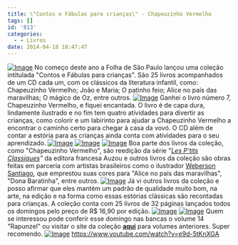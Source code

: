 ```yaml
---
title: \"Contos e Fábulas para crianças\" - Chapeuzinho Vermelho
tags: []
id: '813'
categories:
  - - Livros
date: 2014-04-18 18:47:47
---
```


[![Image](http://162.243.62.160/wp-content/uploads/2014/04/dsc02560.jpg?w=650)](http://162.243.62.160/wp-content/uploads/2014/04/dsc02560.jpg) No começo deste ano a Folha de São Paulo lançou uma coleção intitulada "Contos e Fábulas para crianças". São 25 livros acompanhados de um CD cada um, com os clássicos da literatura infantil, como: Chapeuzinho Vermelho; João e Maria; O patinho feio; Alice no país das maravilhas; O mágico de Oz, entre outros. [![Image](http://162.243.62.160/wp-content/uploads/2014/04/dsc02575.jpg?w=650)](http://162.243.62.160/wp-content/uploads/2014/04/dsc02575.jpg) Ganhei o livro número 7, Chapeuzinho Vermelho, e fiquei encantada. O livro é de capa dura, lindamente ilustrado e no fim tem quatro atividades para divertir as crianças, como colorir e um labirinto para ajudar a Chapeuzinho Vermelho a encontrar o caminho certo para chegar à casa da vovó. O CD além de contar a estória para as crianças ainda conta com atividades para o seu aprendizado. [![Image](http://162.243.62.160/wp-content/uploads/2014/04/dsc02572.jpg?w=650)](http://162.243.62.160/wp-content/uploads/2014/04/dsc02572.jpg) [![Image](http://162.243.62.160/wp-content/uploads/2014/04/dsc02561.jpg?w=650)](http://162.243.62.160/wp-content/uploads/2014/04/dsc02561.jpg) [![Image](http://162.243.62.160/wp-content/uploads/2014/04/dsc02562.jpg?w=650)](http://162.243.62.160/wp-content/uploads/2014/04/dsc02562.jpg) Boa parte dos livros da coleção, como "Chapeuzinho Vermelho", são reedição da série "_[Les P'tits Classiques](http://boutique.auzou.fr/personnage-collection/les-p-tits-classiques.html "Les P'tits classiques")"_ da editora francesa Auzou e outros livros da coleção são obras feitas em parceria com artistas brasileiros como o ilustrador [Weberson Santiago](https://www.facebook.com/webersonsantiagoart "Weberson Santiago"), que emprestou suas cores para "Alice no país das maravilhas", "Dona Baratinha", entre outros. [![Image](http://162.243.62.160/wp-content/uploads/2014/04/dsc02564.jpg?w=650)](http://162.243.62.160/wp-content/uploads/2014/04/dsc02564.jpg) Já vi outros livros da coleção e posso afirmar que eles mantém um padrão de qualidade muito bom, na arte, na edição e na forma como essas estórias clássicas são recontadas para crianças. A coleção conta com 25 livros de 32 páginas lançados todos os domingos pelo preço de R$ 16,90 por edição. [![Image](http://162.243.62.160/wp-content/uploads/2014/04/dsc02557.jpg?w=650)](http://162.243.62.160/wp-content/uploads/2014/04/dsc02557.jpg) [![Image](http://162.243.62.160/wp-content/uploads/2014/04/dsc025581.jpg?w=650)](http://162.243.62.160/wp-content/uploads/2014/04/dsc025581.jpg) Quem se interessou pode conferir esse domingo nas bancas o volume 14 "Rapunzel" ou visitar o site da coleção [**aqui**](http://fabulas.folha.com.br/colecao.html "aqui") para volumes anteriores. Super recomendo. [![Image](http://162.243.62.160/wp-content/uploads/2014/04/dsc025741.jpg?w=650)](http://162.243.62.160/wp-content/uploads/2014/04/dsc025741.jpg) https://www.youtube.com/watch?v=e9d-5tKnXGA
